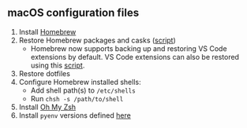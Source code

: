 ## macOS configuration files
1. Install [Homebrew](https://brew.sh/)
1. Restore Homebrew packages and casks ([script](Homebrew/restore.sh))
    - Homebrew now supports backing up and restoring VS Code extensions by default. VS Code extensions can also be restored using this [script](../Common/vscode/restore.sh).
1. Restore dotfiles
1. Configure Homebrew installed shells:
    - Add shell path(s) to `/etc/shells`
    - Run `chsh -s /path/to/shell`
1. Install [Oh My Zsh](https://ohmyz.sh/)
1. Install `pyenv` versions defined [here](./zsh/.zshrc)
